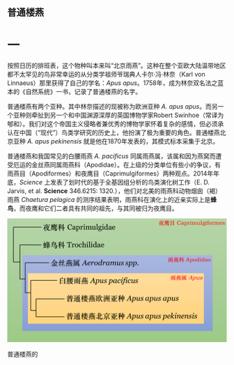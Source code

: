 ## 普通楼燕
# 一
按照日历的排班表，这个物种叫本来叫“北京雨燕”。这种在整个亚欧大陆温带地区都不太罕见的鸟非常幸运的从分类学祖师爷瑞典人卡尔·冯·林奈（Karl von Linnaeus）那里获得了自己的学名：*Apus apus*。1758年，成为林奈双名法之蓝本的《自然系统》一书，记录了普通楼燕的名字。

普通楼燕有两个亚种。其中林奈描述的现被称为欧洲亚种 *A. apus apus*。而另一个亚种则牵扯到另一个和中国渊源深厚的英国博物学家Robert Swinhoe（常译为郇和）。我们对这个帝国主义侵略者兼优秀的博物学家怀着复杂的感情，但必须承认在中国（“现代”）鸟类学研究的历史上，他扮演了极为重要的角色。普通楼燕北京亚种 *A. apus pekinensis* 就是他在1870年发表的，其模式标本采集于北京。

普通楼燕和我国常见的白腰雨燕 *A. pacificus* 同属雨燕属，该属和因为燕窝而遭受厄运的金丝燕同属雨燕科（Apodidae）。在上级的分类单位有些小的争议，有雨燕目（Apodiformes）和夜鹰目（Caprimulgiformes）两种观点。2014年年底，*Science* 上发表了划时代的基于全基因组分析的鸟类演化树工作（E. D. Jarvis, et al. **Science** 346.6215: 1320.），他们对北美的雨燕科动物烟囱（褐）雨燕 *Chaetura pelagica* 的测序结果表明，雨燕科在演化上的近亲实际上是**蜂鸟**，而夜鹰和它们二者具有共同的祖先，与其同被归为夜鹰目。

![图X：普通楼燕的相关类群。图中没有展示全部物种和分类阶元，各分支未必单系，仅作说明使用。](https://raw.githubusercontent.com/MengXiangxi/eBird-Statistics/master/Apus/Apus_phylogenetic.png)

普通楼燕的
